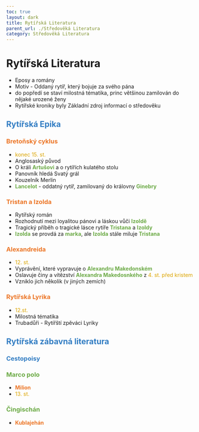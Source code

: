 ```yaml
---
toc: true
layout: dark
title: Rytířská Literatura
parent_url: ./Středověká Literatura 
category: Středověká Literatura 
---
```


# Rytířská Literatura
* Eposy a romány 
* Motiv - Oddaný rytíř, který bojuje za svého pána
* do popředí se staví milostná tématika, princ většinou zamilován do nějaké urozené ženy
* Rytířské kroniky byly Základní zdroj informací o středověku

## <span style="color: #327DC3">**Rytířská Epika**</span>

### <span style="color: #EC7627">**Bretoňský cyklus**</span>
* <span style="color: #DBA400">konec 15. st.</span>
* Anglosaský původ
* O králi <span style="color: #6CAA46">**Artušovi**</span> a o rytířích kulatého stolu
* Panovník hledá Svatý grál
* Kouzelník Merlin
* <span style="color: #6CAA46">**Lancelot**</span> - oddatný rytíř, zamilovaný do královny <span style="color: #6CAA46">**Ginebry**</span>
### <span style="color: #EC7627">**Tristan a Izolda**</span>
* Rytířský román
* Rozhodnutí mezi loyalitou pánovi a láskou vůči <span style="color: #6CAA46">**Izoldě**</span>
* Tragický příběh o tragické lásce rytíře <span style="color: #6CAA46">**Tristana**</span> a <span style="color: #6CAA46">**Izoldy**</span>
* <span style="color: #6CAA46">**Izolda**</span> se provdá za <span style="color: #6CAA46">**marka**</span>, ale <span style="color: #6CAA46">**Izolda**</span> stále miluje <span style="color: #6CAA46">**Tristana**</span>
### <span style="color: #EC7627">**Alexandreida**</span>
* <span style="color: #DBA400">12. st.</span>
* Vyprávění, které vypravuje o <span style="color: #6CAA46">**Alexandru Makedonském**</span>
* Oslavuje činy a vítězství <span style="color: #6CAA46">**Alexandra Makedosnkého**</span> z <span style="color: #DBA400">4. st. před kristem</span>
* Vzniklo jich několik (v jiných zemích)
### <span style="color: #EC7627">**Rytířská Lyrika**</span>
* <span style="color: #DBA400">12.st. </span>
* Milostná tématika
* Trubadůři - Rytířští zpěváci Lyriky
##  <span style="color: #327DC3">**Rytířská zábavná literatura**</span>
###  <span style="color: #327DC3">**Cestopoisy**</span>
### <span style="color: #6CAA46">**Marco polo**</span>
  * <span style="color: #EC7627">**Milion**</span>
  * <span style="color: #DBA400">13. st.</span>
### <span style="color: #6CAA46">**Čingischán**</span>
* <span style="color: #EC7627">**Kublajehán**</span>
